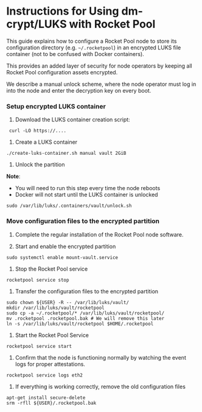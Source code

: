 # Instructions for Using dm-crypt/LUKS with Rocket Pool

This guide explains how to configure a Rocket Pool node to store its configuration
directory (e.g. `~/.rocketpool`) in an encrypted LUKS file container (not to be confused with Docker containers).

This provides an added layer of security for node operators by keeping all Rocket
Pool configuration assets encrypted.

We describe a manual unlock scheme, where the node operator must log 
in into the node and enter the decryption key on every boot.

### Setup encrypted LUKS container

1. Download the LUKS container creation script:
  ```shell
   curl -LO https://....
   ```

1. Create a LUKS container
  ```shell
  ./create-luks-container.sh manual vault 2GiB
  ```

1. Unlock the partition

**Note**:
  * You will need to run this step every time the node reboots
  * Docker will not start until the LUKS container is unlocked

   ```shell
   sudo /var/lib/luks/.containers/vault/unlock.sh
   ```

### Move configuration files to the encrypted partition

1. Complete the regular installation of the Rocket Pool node software.

1. Start and enable the encrypted partition
  ```shell
  sudo systemctl enable mount-vault.service
  ```

1. Stop the Rocket Pool service
  ```shell
  rocketpool service stop
  ```

1. Transfer the configuration files to the encrypted partition
  ```shell
  sudo chown ${USER} -R -- /var/lib/luks/vault/
  mkdir /var/lib/luks/vault/rocketpool
  sudo cp -a ~/.rocketpool/* /var/lib/luks/vault/rocketpool/
  mv .rocketpool .rocketpool.bak # We will remove this later
  ln -s /var/lib/luks/vault/rocketpool $HOME/.rocketpool
  ``` 

1. Start the Rocket Pool Service
  ```shell
  rocketpool service start
  ```
 
 1. Confirm that the node is functioning normally by watching the event logs for proper attestations.
  ```shell
  rocketpool service logs eth2
  ````

1. If everything is working correctly, remove the old configuration files
  ```shell
  apt-get install secure-delete
  srm -rfll ${USER}/.rocketpool.bak
  ```
